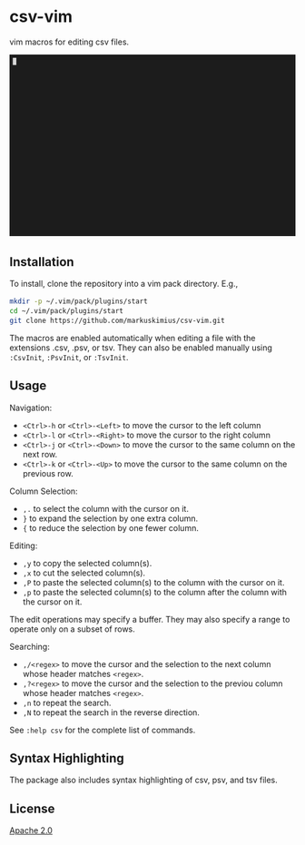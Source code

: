 # csv-vim

vim macros for editing csv files.

<img src='https://github.com/markuskimius/csv-vim/blob/master/doc/screenshot.gif' />


## Installation

To install, clone the repository into a vim pack directory.  E.g.,

```sh
mkdir -p ~/.vim/pack/plugins/start
cd ~/.vim/pack/plugins/start
git clone https://github.com/markuskimius/csv-vim.git
```

The macros are enabled automatically when editing a file with the extensions
.csv, .psv, or tsv.  They can also be enabled manually using `:CsvInit`,
`:PsvInit`, or `:TsvInit`.


## Usage

Navigation:

* `<Ctrl>-h` or `<Ctrl>-<Left>` to move the cursor to the left column
* `<Ctrl>-l` or `<Ctrl>-<Right>` to move the cursor to the right column
* `<Ctrl>-j` or `<Ctrl>-<Down>` to move the cursor to the same column on the next row.
* `<Ctrl>-k` or `<Ctrl>-<Up>` to move the cursor to the same column on the previous row.

Column Selection:

* `,.` to select the column with the cursor on it.
* `}` to expand the selection by one extra column.
* `{` to reduce the selection by one fewer column.

Editing:

* `,y` to copy the selected column(s).
* `,x` to cut the selected column(s).
* `,P` to paste the selected column(s) to the column with the cursor on it.
* `,p` to paste the selected column(s) to the column after the column with the cursor on it.

The edit operations may specify a buffer.  They may also specify a range to
operate only on a subset of rows.

Searching:

* `,/<regex>` to move the cursor and the selection to the next column whose header matches `<regex>`.
* `,?<regex>` to move the cursor and the selection to the previou column whose header matches `<regex>`.
* `,n` to repeat the search.
* `,N` to repeat the search in the reverse direction.

See `:help csv` for the complete list of commands.


## Syntax Highlighting

The package also includes syntax highlighting of csv, psv, and tsv files.


## License

[Apache 2.0]



[Apache 2.0]: <https://github.com/markuskimius/csv-vim/blob/master/LICENSE>

